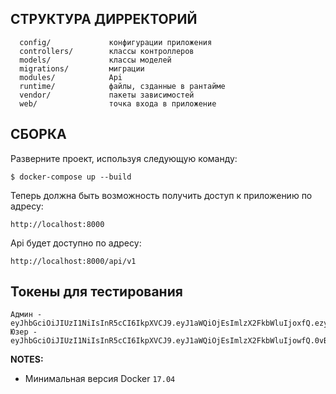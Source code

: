 СТРУКТУРА ДИРРЕКТОРИЙ
-------------------

      config/             конфигурации приложения
      controllers/        классы контроллеров
      models/             классы моделей
      migrations/         миграции
      modules/            Api
      runtime/            файлы, сзданные в рантайме
      vendor/             пакеты зависимостей
      web/                точка входа в приложение

СБОРКА
------------

Разверните проект, используя следующую команду:

~~~
$ docker-compose up --build
~~~

Теперь должна быть возможность получить доступ к приложению по адресу:

~~~
http://localhost:8000
~~~

Api будет доступно по адресу:

~~~
http://localhost:8000/api/v1
~~~


Токены для тестирования
----
~~~
Админ - eyJhbGciOiJIUzI1NiIsInR5cCI6IkpXVCJ9.eyJ1aWQiOjEsImlzX2FkbWluIjoxfQ.ezySHuOEVex_PhBNbAGVfFz7OAOOVvKHZ7LyEHA9RY8
Юзер - eyJhbGciOiJIUzI1NiIsInR5cCI6IkpXVCJ9.eyJ1aWQiOjEsImlzX2FkbWluIjowfQ.0vBHhpYuDYK5ZNfrmTFWqO0xdJPOZuLcM7xcf6Z4D4M
~~~

**NOTES:**
- Минимальная версия Docker `17.04`